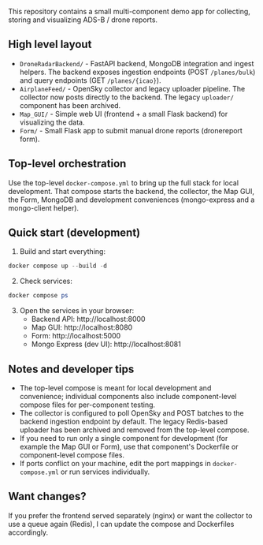 This repository contains a small multi-component demo app for collecting, storing and visualizing ADS-B / drone reports.

High level layout
-----------------
- `DroneRadarBackend/` - FastAPI backend, MongoDB integration and ingest helpers. The backend exposes ingestion endpoints (POST `/planes/bulk`) and query endpoints (GET `/planes/{icao}`).
- `AirplaneFeed/` - OpenSky collector and legacy uploader pipeline. The collector now posts directly to the backend. The legacy `uploader/` component has been archived.
- `Map_GUI/` - Simple web UI (frontend + a small Flask backend) for visualizing the data.
- `Form/` - Small Flask app to submit manual drone reports (dronereport form).

Top-level orchestration
-----------------------
Use the top-level `docker-compose.yml` to bring up the full stack for local development. That compose starts the backend, the collector, the Map GUI, the Form, MongoDB and development conveniences (mongo-express and a mongo-client helper).

Quick start (development)
-------------------------
1. Build and start everything:

```powershell
docker compose up --build -d
```

2. Check services:

```powershell
docker compose ps
```

3. Open the services in your browser:
	- Backend API: http://localhost:8000
	- Map GUI: http://localhost:8080
	- Form: http://localhost:5000
	- Mongo Express (dev UI): http://localhost:8081

Notes and developer tips
------------------------
- The top-level compose is meant for local development and convenience; individual components also include component-level compose files for per-component testing.
- The collector is configured to poll OpenSky and POST batches to the backend ingestion endpoint by default. The legacy Redis-based uploader has been archived and removed from the top-level compose.
- If you need to run only a single component for development (for example the Map GUI or Form), use that component's Dockerfile or component-level compose files.
- If ports conflict on your machine, edit the port mappings in `docker-compose.yml` or run services individually.

Want changes?
--------------
If you prefer the frontend served separately (nginx) or want the collector to use a queue again (Redis), I can update the compose and Dockerfiles accordingly.